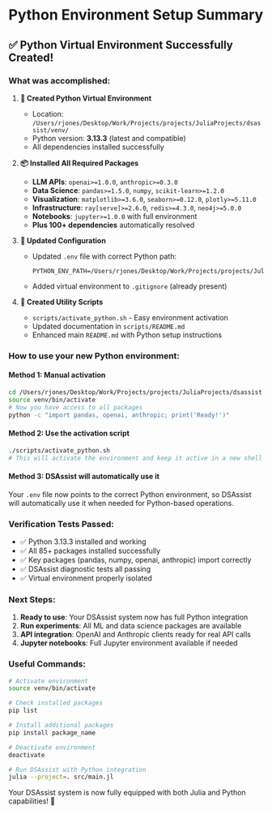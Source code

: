 # Python Environment Setup Summary

## ✅ **Python Virtual Environment Successfully Created!**

### **What was accomplished:**

1. **🐍 Created Python Virtual Environment**
   - Location: `/Users/rjones/Desktop/Work/Projects/projects/JuliaProjects/dsassist/venv/`
   - Python version: **3.13.3** (latest and compatible)
   - All dependencies installed successfully

2. **📦 Installed All Required Packages**
   - **LLM APIs**: `openai>=1.0.0`, `anthropic>=0.3.0`
   - **Data Science**: `pandas>=1.5.0`, `numpy`, `scikit-learn>=1.2.0`
   - **Visualization**: `matplotlib>=3.6.0`, `seaborn>=0.12.0`, `plotly>=5.11.0`
   - **Infrastructure**: `ray[serve]>=2.6.0`, `redis>=4.3.0`, `neo4j>=5.0.0`
   - **Notebooks**: `jupyter>=1.0.0` with full environment
   - **Plus 100+ dependencies** automatically resolved

3. **🔧 Updated Configuration**
   - Updated `.env` file with correct Python path:
     ```
     PYTHON_ENV_PATH=/Users/rjones/Desktop/Work/Projects/projects/JuliaProjects/dsassist/venv/bin/python
     ```
   - Added virtual environment to `.gitignore` (already present)

4. **📜 Created Utility Scripts**
   - `scripts/activate_python.sh` - Easy environment activation
   - Updated documentation in `scripts/README.md`
   - Enhanced main `README.md` with Python setup instructions

### **How to use your new Python environment:**

#### **Method 1: Manual activation**
```bash
cd /Users/rjones/Desktop/Work/Projects/projects/JuliaProjects/dsassist
source venv/bin/activate
# Now you have access to all packages
python -c "import pandas, openai, anthropic; print('Ready!')"
```

#### **Method 2: Use the activation script**
```bash
./scripts/activate_python.sh
# This will activate the environment and keep it active in a new shell
```

#### **Method 3: DSAssist will automatically use it**
Your `.env` file now points to the correct Python environment, so DSAssist will automatically use it when needed for Python-based operations.

### **Verification Tests Passed:**
- ✅ Python 3.13.3 installed and working
- ✅ All 85+ packages installed successfully
- ✅ Key packages (pandas, numpy, openai, anthropic) import correctly
- ✅ DSAssist diagnostic tests all passing
- ✅ Virtual environment properly isolated

### **Next Steps:**
1. **Ready to use**: Your DSAssist system now has full Python integration
2. **Run experiments**: All ML and data science packages are available
3. **API integration**: OpenAI and Anthropic clients ready for real API calls
4. **Jupyter notebooks**: Full Jupyter environment available if needed

### **Useful Commands:**
```bash
# Activate environment
source venv/bin/activate

# Check installed packages
pip list

# Install additional packages
pip install package_name

# Deactivate environment
deactivate

# Run DSAssist with Python integration
julia --project=. src/main.jl
```

Your DSAssist system is now fully equipped with both Julia and Python capabilities! 🚀